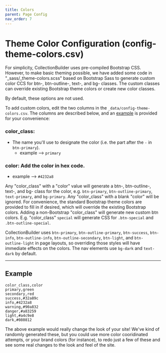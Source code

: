 ```yaml
---
title: Colors
parent: Page Config
nav_order: 7
---
```


# Theme Color Configuration (config-theme-colors.csv)

For simplicity, CollectionBuilder uses pre-compiled Bootstrap CSS.
However, to make basic theming possible, we have added some code in "_sass/_theme-colors.scss" based on Bootstrap Sass to generate custom color CCS for btn-, btn-outline-, text-, and bg- classes. 
The custom classes can override existing Bootstrap theme colors or create new color classes. 

By default, these options are not used.

To add custom colors, edit the two columns in the `_data/config-theme-colors.csv`.
The columns are described below, and an [example](#example) is provided for your convenience:

### color_class: 
- The name you'll use to designate the color (i.e. the part after the `-` in `btn-primary`).
    - example --> `primary`

### color: Add the color in hex code.
- example --> `#4232a8`

Any "color_class" with a "color" value will generate a btn-, btn-outline-, text-, and bg- class for the color, e.g. `btn-primary`, `btn-outline-primary`, `text-primary`, and `bg-primary`. 
Any "color_class" with a blank "color" will be ignored.
For convenience, the standard Bootstrap theme colors are provided to fill in if desired, which will override the existing Bootstrap colors.
Adding a non-Bootstrap "color_class" will generate new custom btn colors.
E.g. "color_class" `special` will generate CSS for `.btn-special` and `.btn-outline-special`.

CollectionBuilder uses `btn-primary`, `btn-outline-primary`, `btn-success`, `btn-info`, `btn-outline-info`, `btn-outline-secondary`, `btn-light`, and `btn-outline-light` in page layouts, so overriding those styles will have immediate effects on the colors.
The nav elements use `bg-dark` and `text-dark` by default.

---

## Example

```
color_class,color
primary,green
secondary,red
success,#32a89c
info,#4232a8
warning,#90a832
danger,#a83259
light,#a4c9e8
dark,#080812
```

The above example would really change the look of your site! We've kind of randomly generated these, but you could use more color cooridinated attempts, or your brand colors (for instance), to redo just a few of these and see some real changes to the look and feel of the site. 

